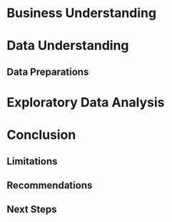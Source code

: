 
# Business Understanding

# Data Understanding

## Data Preparations

# Exploratory Data Analysis

# Conclusion

## Limitations

## Recommendations

## Next Steps

